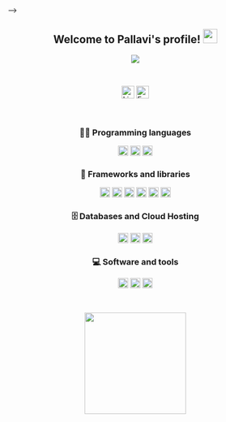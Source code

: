 -->
<!-- ![Srivarshith Daladuli](sri.gif) -->
<h2 align="center">
  Welcome to Pallavi's profile!
  <img src="https://media.giphy.com/media/hvRJCLFzcasrR4ia7z/giphy.gif" width="28">
</h2>

<p align="center">
  <a href="https://github.com/DenverCoder1/readme-typing-svg"><img src="https://readme-typing-svg.herokuapp.com/?lines=Data%20Scientist;Data%20Engineer;Machine%20Learning;Code%20|%20Eat%20|%20Sleep%20|%20Dream&font=Fira%20Code&center=true&width=440&height=45&color=bf002a&vCenter=true&size=22"></a>
</p>

<br>

<p align="center">
    <!--Twitter, LinkedIn, Hashnode, Kaggle -->
    <a href="https://www.linkedin.com/in/gaikwadpallavi/" target+"_blank" ><img alt="LinkedIn" src="https://img.shields.io/badge/LinkedIn-0077B5?style=for-the-badge&logo=linkedin&logoColor=white" height="25em"></a> 
    <a href="gaikwadpallavi110@gmail.com" target+"_blank" ><img src="https://img.shields.io/badge/Gmail-D14836?style=for-the-badge&logo=gmail&logoColor=white" height="25em" alt="Email Me" title="Email Me"/></a>
    
</p>

<br>

<!-- <h2 align="center">
  My Tech Stack  
</h2> -->

<h3 align="center">
  👨‍💻 Programming languages 
</h3>

<p align='center'>
<!--Python,SQL, HTML, CSS, JavaScript -->
     <a href="https://www.python.org/" target+"_blank" ><img alt="Python" src="https://img.shields.io/badge/Python-FFD43B?style=for-the-badge&logo=python&logoColor=blue" height="20em"></a>
    <a href="https://www.w3schools.com/html/" target+"_blank" ><img alt="HTML" src="https://img.shields.io/badge/HTML5-E34F26?style=for-the-badge&logo=html5&logoColor=white" height="20em"></a>
    <a href="https://www.tutorialrepublic.com/css-tutorial/" target+"_blank" ><img alt="CSS" src="https://img.shields.io/badge/CSS3-1572B6?style=for-the-badge&logo=css3&logoColor=white" height="20em"></a
</p>

<h3 align="center">
🧰 Frameworks and libraries
</h3>

<p align="center">
<!-- Pandas, Numpy, Streamlit, Tableau, Docker, Flask, JSON -->
    <a href="https://pandas.pydata.org/docs/getting_started/index.html" target+"_blank" ><img alt="Pandas" src="https://img.shields.io/badge/Pandas-2C2D72?style=for-the-badge&logo=pandas&logoColor=white" height="20em"></a>    
    <a href="https://numpy.org/" target+"_blank" ><img alt="Numpy" src="https://img.shields.io/badge/Numpy-777BB4?style=for-the-badge&logo=numpy&logoColor=white" height="20em"></a>
    <a href="https://streamlit.io/" target+"_blank" ><img alt="Streamlit" src="https://img.shields.io/badge/Streamlit-FF4B4B?style=for-the-badge&logo=Streamlit&logoColor=white" height="20em"></a>
    <a href="https://www.tableau.com/" target+"_blank" ><img alt="Tableau" src="https://img.shields.io/badge/Tableau-E97627?style=for-the-badge&logo=Tableau&logoColor=white" height="20em"></a>
    <a href="https://flask.palletsprojects.com/" target+"_blank" ><img alt="Flask" src="https://img.shields.io/badge/Flask-000000?style=for-the-badge&logo=flask&logoColor=white" height="20em"></a>
    <a href="https://www.json.org/" target+"_blank" ><img alt="Json" src="https://img.shields.io/badge/scikit_learn-F7931E?style=for-the-badge&logo=scikit-learn&logoColor=white" height="20em"></a>
    
</p>

<h3 align="center">
🗄️ Databases and Cloud Hosting
</h3>

<p align="center">
<!--MySQL, Github, SQLite -->
    <a href="https://www.mysql.com/" target+"_blank" ><img alt="MySQL" src="https://img.shields.io/badge/MySQL-005C84?style=for-the-badge&logo=mysql&logoColor=white" height="20em"></a>
    <a href="https://github.com/" target+"_blank" ><img alt="Github" src="https://img.shields.io/badge/GitHub-100000?style=for-the-badge&logo=github&logoColor=white" height="20em"></a>
    <a href="https://www.sqlite.org/" target+"_blank" ><img alt="SQLite" src="https://img.shields.io/badge/SQLite-07405E?style=for-the-badge&logo=sqlite&logoColor=white" height="20em"></a>
   
</p>

<h3 align="center">
💻 Software and tools
</h3>

<p align="center">
<!-- Jupyter Notebooks, Visual Studio, Git  -->
    <a href="https://jupyter.org/" target+"_blank" ><img alt="JupyterNotebooks" src="https://img.shields.io/badge/Jupyter-F37626.svg?&style=for-the-badge&logo=Jupyter&logoColor=white" height="20em"></a>
    <a href="https://code.visualstudio.com/" target+"_blank" ><img alt="VisualStudio" src="https://img.shields.io/badge/Visual_Studio_Code-0078D4?style=for-the-badge&logo=visual%20studio%20code&logoColor=white" height="20em"></a>
    <a href="https://git-scm.com/" target+"_blank" ><img alt="Git" src="https://img.shields.io/badge/GIT-E44C30?style=for-the-badge&logo=git&logoColor=white" height="20em"></a>
   
</p>

<br>
        
<!-- <p align="center">
    <a href="https://gaikwadpallavi.github.io/My-Profile/" target+"_blank" >
      <img src="http://github-profile-summary-cards.vercel.app/api/cards/profile-details?username=gaikwadpallavi&theme=default" height="200em">
  </a>
<p> -->

<p align="center">
  <a href="https://gaikwadpallavi.github.io/My-Profile/">
    <img src="https://github-readme-stats.vercel.app/api?username=gaikwadpallavi&repo=github-readme-stats" height="200em"/>
  </a>
</p>
